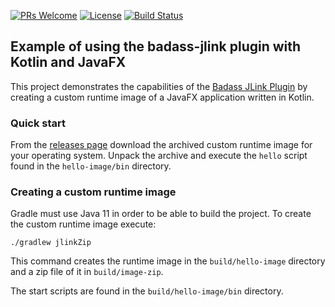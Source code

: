 [![PRs Welcome](https://img.shields.io/badge/PRs-welcome-brightgreen.svg?style=flat-square)](http://makeapullrequest.com)
[![License](https://img.shields.io/badge/License-Apache%202.0-blue.svg)](https://github.com/beryx-gist/badass-jlink-example-kotlin-javafx/blob/master/LICENSE)
[![Build Status](https://img.shields.io/travis/beryx-gist/badass-jlink-example-kotlin-javafx/master.svg?label=Build)](https://travis-ci.org/beryx-gist/badass-jlink-example-kotlin-javafx)

## Example of using the badass-jlink plugin with Kotlin and JavaFX ##

This project demonstrates the capabilities of the [Badass JLink Plugin](https://github.com/beryx/badass-jlink-plugin/)
by creating a custom runtime image of a JavaFX application written in Kotlin.

### Quick start
From the [releases page](https://github.com/beryx-gist/badass-jlink-example-kotlin-javafx/releases) download the archived custom runtime image for your operating system.
Unpack the archive and execute the `hello` script found in the `hello-image/bin` directory.  

### Creating a custom runtime image

Gradle must use Java 11 in order to be able to build the project.
To create the custom runtime image execute:

```
./gradlew jlinkZip
```

This command creates the runtime image in the `build/hello-image` directory and a zip file of it in `build/image-zip`.

The start scripts are found in the `build/hello-image/bin` directory.

